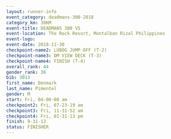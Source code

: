 ```yaml
---
layout: runner-info 
event_category: deadmans-300-2018 
category_km: 30KM 
event-title: DEADMANS 300 V5 
event-location: The Rock Resort, Montalban Rizal Philippines 
event-logo: 
event-date: 2018-11-30 
checkpoint-name2: LUBOG JUMP OFF (T-2) 
checkpoint-name3: DM VIEW DECK (T-3) 
checkpoint-name4: FINISH (T-4) 
overall_rank: 44
gender_rank: 36
bib: 3013
first_name: Denmark
last_name: Pimentel
gender: M
start: Fri, 04-00-00 am
checkpoint2: Fri, 07-23-19 am
checkpoint3: Fri, 11-31-52 am
checkpoint4: Fri, 01-31-13 pm
finish: 9-31-13
status: FINISHER
---
```

